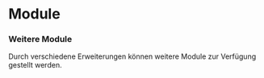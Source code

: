 # Module

### Weitere Module
Durch verschiedene Erweiterungen können weitere Module zur Verfügung gestellt werden.



